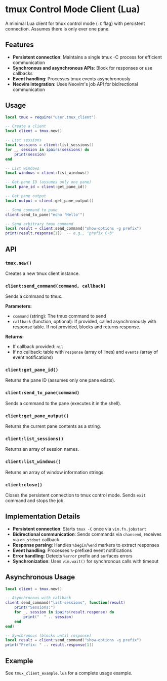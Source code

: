 # tmux Control Mode Client (Lua)

A minimal Lua client for tmux control mode (`-C` flag) with persistent connection. Assumes there is only ever one pane.

## Features

- **Persistent connection**: Maintains a single tmux -C process for efficient communication
- **Synchronous and asynchronous APIs**: Block for responses or use callbacks
- **Event handling**: Processes tmux events asynchronously
- **Neovim integration**: Uses Neovim's job API for bidirectional communication

## Usage

```lua
local tmux = require("user.tmux_client")

-- Create a client
local client = tmux.new()

-- List sessions
local sessions = client:list_sessions()
for _, session in ipairs(sessions) do
    print(session)
end

-- List windows
local windows = client:list_windows()

-- Get pane ID (assumes only one pane)
local pane_id = client:get_pane_id()

-- Get pane output
local output = client:get_pane_output()

-- Send command to pane
client:send_to_pane("echo 'Hello'")

-- Send arbitrary tmux command
local result = client:send_command("show-options -g prefix")
print(result.response[1])  -- e.g., "prefix C-b"
```

## API

### `tmux.new()`
Creates a new tmux client instance.

### `client:send_command(command, callback)`
Sends a command to tmux.

**Parameters:**
- `command` (string): The tmux command to send
- `callback` (function, optional): If provided, called asynchronously with response table. If not provided, blocks and returns response.

**Returns:**
- If callback provided: `nil`
- If no callback: table with `response` (array of lines) and `events` (array of event notifications)

### `client:get_pane_id()`
Returns the pane ID (assumes only one pane exists).

### `client:send_to_pane(command)`
Sends a command to the pane (executes it in the shell).

### `client:get_pane_output()`
Returns the current pane contents as a string.

### `client:list_sessions()`
Returns an array of session names.

### `client:list_windows()`
Returns an array of window information strings.

### `client:close()`
Closes the persistent connection to tmux control mode. Sends `exit` command and stops the job.

## Implementation Details

- **Persistent connection**: Starts `tmux -C` once via `vim.fn.jobstart`
- **Bidirectional communication**: Sends commands via `chansend`, receives via `on_stdout` callback
- **Response parsing**: Handles `%begin`/`%end` markers to extract responses
- **Event handling**: Processes `%`-prefixed event notifications
- **Error handling**: Detects `%error` prefix and surfaces errors
- **Synchronization**: Uses `vim.wait()` for synchronous calls with timeout

## Asynchronous Usage

```lua
local client = tmux.new()

-- Asynchronous with callback
client:send_command("list-sessions", function(result)
    print("Sessions:")
    for _, session in ipairs(result.response) do
        print("  " .. session)
    end
end)

-- Synchronous (blocks until response)
local result = client:send_command("show-options -g prefix")
print("Prefix: " .. result.response[1])
```

## Example

See `tmux_client_example.lua` for a complete usage example.
